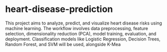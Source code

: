 # heart-disease-prediction
This project aims to analyze, predict, and visualize heart disease risks using machine learning. The workflow involves data preprocessing, feature selection, dimensionality reduction (PCA), model training, evaluation, and deployment. Classification models like Logistic Regression, Decision Trees, Random Forest, and SVM will be used, alongside K-Mea

